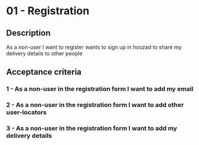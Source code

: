 # 01 - Registration

## Description
As a non-user I want to register wants to sign up in hoozad to share my delivery details to other people

## Acceptance criteria

### 1 - As a non-user in the registration form I want to add my email

### 2 - As a non-user in the registration form I want to add other user-locators

### 3 - As a non-user in the registration form I want to add my delivery details
